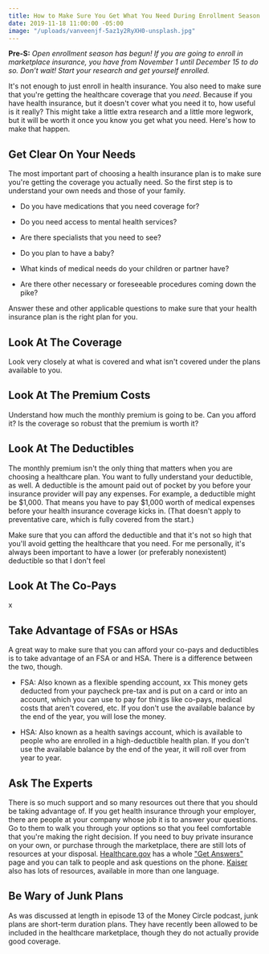 ```yaml
---
title: How to Make Sure You Get What You Need During Enrollment Season
date: 2019-11-18 11:00:00 -05:00
image: "/uploads/vanveenjf-5az1y2RyXH0-unsplash.jpg"
---
```


**Pre-S:** *Open enrollment season has begun! If you are going to enroll in marketplace insurance, you have from November 1 until December 15 to do so. Don’t wait! Start your research and get yourself enrolled.*

It's not enough to just enroll in health insurance. You also need to make sure that you're getting the healthcare coverage that you *need*. Because if you have health insurance, but it doesn't cover what you need it to, how useful is it really? This might take a little extra research and a little more legwork, but it will be worth it once you know you get what you need. Here's how to make that happen.

## Get Clear On Your Needs

The most important part of choosing a health insurance plan is to make sure you're getting the coverage you actually need. So the first step is to understand your own needs and those of your family. 

* Do you have medications that you need coverage for? 

* Do you need access to mental health services?

* Are there specialists that you need to see? 

* Do you plan to have a baby? 

* What kinds of medical needs do your children or partner have?

* Are there other necessary or foreseeable procedures coming down the pike? 

Answer these and other applicable questions to make sure that your health insurance plan is the right plan for you.

## Look At The Coverage

Look very closely at what is covered and what isn't covered under the plans available to you. 

## Look At The Premium Costs

Understand how much the monthly premium is going to be. Can you afford it? Is the coverage so robust that the premium is worth it? 

## Look At The Deductibles

The monthly premium isn't the only thing that matters when you are choosing a healthcare plan. You want to fully understand your deductible, as well. A deductible is the amount paid out of pocket by you before your insurance provider will pay any expenses. For example, a deductible might be $1,000. That means you have to pay $1,000 worth of medical expenses before your health insurance coverage kicks in. (That doesn't apply to preventative care, which is fully covered from the start.) 

Make sure that you can afford the deductible and that it's not so high that you'll avoid getting the healthcare that you need. For me personally, it's always been important to have a lower (or preferably nonexistent) deductible so that I don't feel 

## Look At The Co-Pays

x

## Take Advantage of FSAs or HSAs

A great way to make sure that you can afford your co-pays and deductibles is to take advantage of an FSA or and HSA. There is a difference between the two, though.

* FSA: Also known as a flexible spending account, xx This money gets deducted from your paycheck pre-tax and is put on a card or into an account, which you can use to pay for things like co-pays, medical costs that aren't covered, etc. If you don't use the available balance by the end of the year, you will lose the money.

* HSA: Also known as a health savings account, which is available to people who are enrolled in a high-deductible health plan. If you don't use the available balance by the end of the year, it will roll over from year to year. 

## Ask The Experts

There is so much support and so many resources out there that you should be taking advantage of. If you get health insurance through your employer, there are people at your company whose job it is to answer your questions. Go to them to walk you through your options so that you feel comfortable that you're making the right decision. If you need to buy private insurance on your own, or purchase through the marketplace, there are still lots of resources at your disposal. [Healthcare.gov](https://www.healthcare.gov/) has a whole ["Get Answers"](https://www.healthcare.gov/get-answers/) page and you can talk to people and ask questions on the phone. [Kaiser](https://www.kff.org/understanding-health-insurance/) also has lots of resources, available in more than one language.

## Be Wary of Junk Plans

As was discussed at length in episode 13 of the Money Circle podcast, junk plans are short-term duration plans. They have recently been allowed to be included in the healthcare marketplace, though they do not actually provide good coverage. 